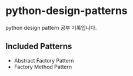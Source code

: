 # python-design-patterns

python design pattern 공부 기록입니다.

## Included Patterns

- Abstract Factory Pattern
- Factory Method Pattern
